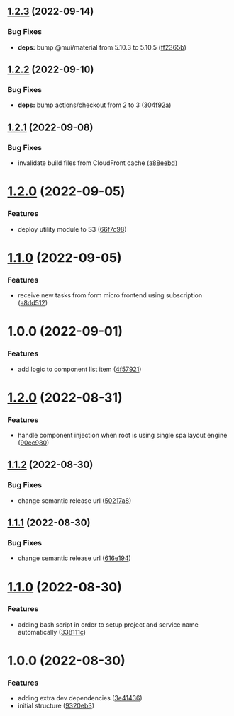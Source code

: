 ## [1.2.3](https://github.com/edwardramirez31/mf-todo-items/compare/v1.2.2...v1.2.3) (2022-09-14)


### Bug Fixes

* **deps:** bump @mui/material from 5.10.3 to 5.10.5 ([ff2365b](https://github.com/edwardramirez31/mf-todo-items/commit/ff2365b5ed8cd107d89ec5f4ab55fa2b3ece92b0))

## [1.2.2](https://github.com/edwardramirez31/mf-todo-items/compare/v1.2.1...v1.2.2) (2022-09-10)


### Bug Fixes

* **deps:** bump actions/checkout from 2 to 3 ([304f92a](https://github.com/edwardramirez31/mf-todo-items/commit/304f92ace0982ac3822ecfead9689f62a0c27961))

## [1.2.1](https://github.com/edwardramirez31/mf-todo-items/compare/v1.2.0...v1.2.1) (2022-09-08)


### Bug Fixes

* invalidate build files from CloudFront cache ([a88eebd](https://github.com/edwardramirez31/mf-todo-items/commit/a88eebd51bd13c54a333b1b568c6661da7e16dbe))

# [1.2.0](https://github.com/edwardramirez31/mf-todo-items/compare/v1.1.0...v1.2.0) (2022-09-05)


### Features

* deploy utility module to S3 ([66f7c98](https://github.com/edwardramirez31/mf-todo-items/commit/66f7c98523b7b2da6d7040ef1fc26a349420b141))

# [1.1.0](https://github.com/edwardramirez31/mf-todo-items/compare/v1.0.0...v1.1.0) (2022-09-05)


### Features

* receive new tasks from form micro frontend using subscription ([a8dd512](https://github.com/edwardramirez31/mf-todo-items/commit/a8dd512d620508705d11444dd36e7028b7d08796))

# 1.0.0 (2022-09-01)


### Features

* add logic to component list item ([4f57921](https://github.com/edwardramirez31/mf-todo-items/commit/4f57921141251c93f5805df8d1fc044af643261b))

# [1.2.0](https://github.com/edwardramirez31/micro-frontend-template/compare/v1.1.2...v1.2.0) (2022-08-31)


### Features

* handle component injection when root is using single spa layout engine ([90ec980](https://github.com/edwardramirez31/micro-frontend-template/commit/90ec980fcfec2ccd150a02db933183f456e349a0))

## [1.1.2](https://github.com/edwardramirez31/micro-frontend-template/compare/v1.1.1...v1.1.2) (2022-08-30)


### Bug Fixes

* change semantic release url ([50217a8](https://github.com/edwardramirez31/micro-frontend-template/commit/50217a826e1efdfba0006ca0a31b913f787d1340))

## [1.1.1](https://github.com/edwardramirez31/micro-frontend-template/compare/v1.1.0...v1.1.1) (2022-08-30)


### Bug Fixes

* change semantic release url ([616e194](https://github.com/edwardramirez31/micro-frontend-template/commit/616e1949b0a68b217de5e9b894f0c6a4865c577f))

# [1.1.0](https://github.com/edwardramirez31/micro-frontend-template/compare/v1.0.0...v1.1.0) (2022-08-30)


### Features

* adding bash script in order to setup project and service name automatically ([338111c](https://github.com/edwardramirez31/micro-frontend-template/commit/338111cb74294df5a2efb707fed0fd952328a801))

# 1.0.0 (2022-08-30)


### Features

* adding extra dev dependencies ([3e41436](https://github.com/edwardramirez31/micro-frontend-template/commit/3e4143616e4c81c6907ed78c8b747b953056b07f))
* initial structure ([9320eb3](https://github.com/edwardramirez31/micro-frontend-template/commit/9320eb3453c27c62203ee3c3bc4f61156ac54932))
